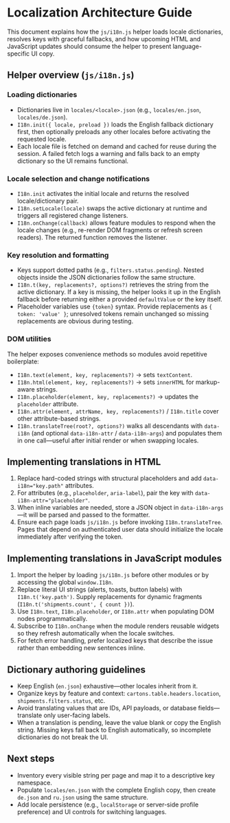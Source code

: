 # Localization Architecture Guide

This document explains how the `js/i18n.js` helper loads locale dictionaries, resolves keys with graceful fallbacks, and how upcoming HTML and JavaScript updates should consume the helper to present language-specific UI copy.

## Helper overview (`js/i18n.js`)

### Loading dictionaries
- Dictionaries live in `locales/<locale>.json` (e.g., `locales/en.json`, `locales/de.json`).
- `I18n.init({ locale, preload })` loads the English fallback dictionary first, then optionally preloads any other locales before activating the requested locale.
- Each locale file is fetched on demand and cached for reuse during the session. A failed fetch logs a warning and falls back to an empty dictionary so the UI remains functional.

### Locale selection and change notifications
- `I18n.init` activates the initial locale and returns the resolved locale/dictionary pair.
- `I18n.setLocale(locale)` swaps the active dictionary at runtime and triggers all registered change listeners.
- `I18n.onChange(callback)` allows feature modules to respond when the locale changes (e.g., re-render DOM fragments or refresh screen readers). The returned function removes the listener.

### Key resolution and formatting
- Keys support dotted paths (e.g., `filters.status.pending`). Nested objects inside the JSON dictionaries follow the same structure.
- `I18n.t(key, replacements?, options?)` retrieves the string from the active dictionary. If a key is missing, the helper looks it up in the English fallback before returning either a provided `defaultValue` or the key itself.
- Placeholder variables use `{token}` syntax. Provide replacements as `{ token: 'value' }`; unresolved tokens remain unchanged so missing replacements are obvious during testing.

### DOM utilities
The helper exposes convenience methods so modules avoid repetitive boilerplate:
- `I18n.text(element, key, replacements?)` → sets `textContent`.
- `I18n.html(element, key, replacements?)` → sets `innerHTML` for markup-aware strings.
- `I18n.placeholder(element, key, replacements?)` → updates the `placeholder` attribute.
- `I18n.attr(element, attrName, key, replacements?)` / `I18n.title` cover other attribute-based strings.
- `I18n.translateTree(root?, options?)` walks all descendants with `data-i18n` (and optional `data-i18n-attr` / `data-i18n-args`) and populates them in one call—useful after initial render or when swapping locales.

## Implementing translations in HTML
1. Replace hard-coded strings with structural placeholders and add `data-i18n="key.path"` attributes.
2. For attributes (e.g., `placeholder`, `aria-label`), pair the key with `data-i18n-attr="placeholder"`.
3. When inline variables are needed, store a JSON object in `data-i18n-args`—it will be parsed and passed to the formatter.
4. Ensure each page loads `js/i18n.js` before invoking `I18n.translateTree`. Pages that depend on authenticated user data should initialize the locale immediately after verifying the token.

## Implementing translations in JavaScript modules
1. Import the helper by loading `js/i18n.js` before other modules or by accessing the global `window.I18n`.
2. Replace literal UI strings (alerts, toasts, button labels) with `I18n.t('key.path')`. Supply replacements for dynamic fragments (`I18n.t('shipments.count', { count })`).
3. Use `I18n.text`, `I18n.placeholder`, or `I18n.attr` when populating DOM nodes programmatically.
4. Subscribe to `I18n.onChange` when the module renders reusable widgets so they refresh automatically when the locale switches.
5. For fetch error handling, prefer localized keys that describe the issue rather than embedding new sentences inline.

## Dictionary authoring guidelines
- Keep English (`en.json`) exhaustive—other locales inherit from it.
- Organize keys by feature and context: `cartons.table.headers.location`, `shipments.filters.status`, etc.
- Avoid translating values that are IDs, API payloads, or database fields—translate only user-facing labels.
- When a translation is pending, leave the value blank or copy the English string. Missing keys fall back to English automatically, so incomplete dictionaries do not break the UI.

## Next steps
- Inventory every visible string per page and map it to a descriptive key namespace.
- Populate `locales/en.json` with the complete English copy, then create `de.json` and `ru.json` using the same structure.
- Add locale persistence (e.g., `localStorage` or server-side profile preference) and UI controls for switching languages.
